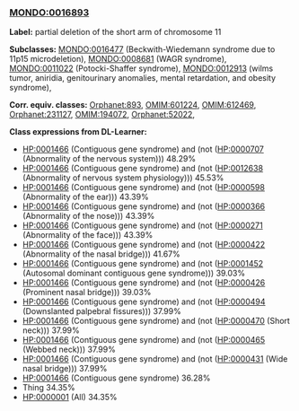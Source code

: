 
### [MONDO:0016893](http://purl.obolibrary.org/obo/MONDO_0016893)
**Label:** partial deletion of the short arm of chromosome 11

**Subclasses:** [MONDO:0016477](http://purl.obolibrary.org/obo/MONDO_0016477) (Beckwith-Wiedemann syndrome due to 11p15 microdeletion), [MONDO:0008681](http://purl.obolibrary.org/obo/MONDO_0008681) (WAGR syndrome), [MONDO:0011022](http://purl.obolibrary.org/obo/MONDO_0011022) (Potocki-Shaffer syndrome), [MONDO:0012913](http://purl.obolibrary.org/obo/MONDO_0012913) (wilms tumor, aniridia, genitourinary anomalies, mental retardation, and obesity syndrome), 

**Corr. equiv. classes:** [Orphanet:893](http://www.orpha.net/ORDO/Orphanet_893), [OMIM:601224](http://purl.obolibrary.org/obo/OMIM_601224), [OMIM:612469](http://purl.obolibrary.org/obo/OMIM_612469), [Orphanet:231127](http://www.orpha.net/ORDO/Orphanet_231127), [OMIM:194072](http://purl.obolibrary.org/obo/OMIM_194072), [Orphanet:52022](http://www.orpha.net/ORDO/Orphanet_52022), 

**Class expressions from DL-Learner:**

- [HP:0001466](http://purl.obolibrary.org/obo/HP_0001466) (Contiguous gene syndrome) and (not ([HP:0000707](http://purl.obolibrary.org/obo/HP_0000707) (Abnormality of the nervous system))) 48.29%
- [HP:0001466](http://purl.obolibrary.org/obo/HP_0001466) (Contiguous gene syndrome) and (not ([HP:0012638](http://purl.obolibrary.org/obo/HP_0012638) (Abnormality of nervous system physiology))) 45.53%
- [HP:0001466](http://purl.obolibrary.org/obo/HP_0001466) (Contiguous gene syndrome) and (not ([HP:0000598](http://purl.obolibrary.org/obo/HP_0000598) (Abnormality of the ear))) 43.39%
- [HP:0001466](http://purl.obolibrary.org/obo/HP_0001466) (Contiguous gene syndrome) and (not ([HP:0000366](http://purl.obolibrary.org/obo/HP_0000366) (Abnormality of the nose))) 43.39%
- [HP:0001466](http://purl.obolibrary.org/obo/HP_0001466) (Contiguous gene syndrome) and (not ([HP:0000271](http://purl.obolibrary.org/obo/HP_0000271) (Abnormality of the face))) 43.39%
- [HP:0001466](http://purl.obolibrary.org/obo/HP_0001466) (Contiguous gene syndrome) and (not ([HP:0000422](http://purl.obolibrary.org/obo/HP_0000422) (Abnormality of the nasal bridge))) 41.67%
- [HP:0001466](http://purl.obolibrary.org/obo/HP_0001466) (Contiguous gene syndrome) and (not ([HP:0001452](http://purl.obolibrary.org/obo/HP_0001452) (Autosomal dominant contiguous gene syndrome))) 39.03%
- [HP:0001466](http://purl.obolibrary.org/obo/HP_0001466) (Contiguous gene syndrome) and (not ([HP:0000426](http://purl.obolibrary.org/obo/HP_0000426) (Prominent nasal bridge))) 39.03%
- [HP:0001466](http://purl.obolibrary.org/obo/HP_0001466) (Contiguous gene syndrome) and (not ([HP:0000494](http://purl.obolibrary.org/obo/HP_0000494) (Downslanted palpebral fissures))) 37.99%
- [HP:0001466](http://purl.obolibrary.org/obo/HP_0001466) (Contiguous gene syndrome) and (not ([HP:0000470](http://purl.obolibrary.org/obo/HP_0000470) (Short neck))) 37.99%
- [HP:0001466](http://purl.obolibrary.org/obo/HP_0001466) (Contiguous gene syndrome) and (not ([HP:0000465](http://purl.obolibrary.org/obo/HP_0000465) (Webbed neck))) 37.99%
- [HP:0001466](http://purl.obolibrary.org/obo/HP_0001466) (Contiguous gene syndrome) and (not ([HP:0000431](http://purl.obolibrary.org/obo/HP_0000431) (Wide nasal bridge))) 37.99%
- [HP:0001466](http://purl.obolibrary.org/obo/HP_0001466) (Contiguous gene syndrome) 36.28%
- Thing 34.35%
- [HP:0000001](http://purl.obolibrary.org/obo/HP_0000001) (All) 34.35%



